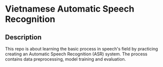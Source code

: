 # Vietnamese Automatic Speech Recognition
[](https://img.shields.io/badge/python-3.7-blue)
## Description
This repo is about learning the basic process in speech's field by practicing creating an Automatic Speech Recognition (ASR) system. The process contains data preprocessing, model training and evaluation.